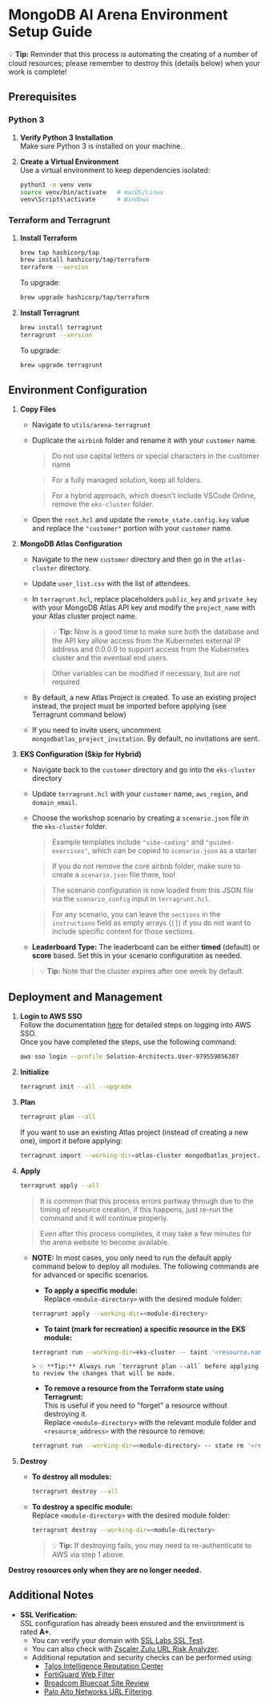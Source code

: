 # MongoDB AI Arena Environment Setup Guide

💡 **Tip:** Reminder that this process is automating the creating of a number of cloud resources; please remember to destroy this (details below) when your work is complete!

## Prerequisites

### Python 3
1. **Verify Python 3 Installation**  
   Make sure Python 3 is installed on your machine.

2. **Create a Virtual Environment**  
   Use a virtual environment to keep dependencies isolated:
   ```bash
   python3 -m venv venv
   source venv/bin/activate   # macOS/Linux
   venv\Scripts\activate      # Windows
   ```

### Terraform and Terragrunt
1. **Install Terraform**  
   ```bash
   brew tap hashicorp/tap
   brew install hashicorp/tap/terraform
   terraform --version
   ```
   To upgrade:
   ```bash
   brew upgrade hashicorp/tap/terraform
   ```

2. **Install Terragrunt**  
   ```bash
   brew install terragrunt
   terragrunt --version
   ```
   To upgrade:
   ```bash
   brew upgrade terragrunt
   ```

## Environment Configuration

1. **Copy Files**  
   - Navigate to `utils/arena-terragrunt`
   - Duplicate the `airbinb` folder and rename it with your `customer` name.
      > Do not use capital letters or special characters in the customer name

      > For a fully managed solution, keep all folders.  
      
      > For a hybrid approach, which doesn't include VSCode Online, remove the `eks-cluster` folder.
   - Open the `root.hcl` and update the `remote_state.config.key` value and replace the `"customer"` portion with your `customer` name.

2. **MongoDB Atlas Configuration**  
   - Navigate to the new `customer` directory and then go in the `atlas-cluster` directory.
   - Update `user_list.csv` with the list of attendees.  
   - In `terragrunt.hcl`, replace placeholders `public_key` and `private_key` with your MongoDB Atlas API key and modify the `project_name` with your Atlas cluster project name.
      > 💡 **Tip:** Now is a good time to make sure both the database and the API key allow access from the Kubernetes external IP address and 0.0.0.0 to support access from the Kubernetes cluster and the eventual end users.

      > Other variables can be modified if necessary, but are not required
   - By default, a new Atlas Project is created. To use an existing project instead, the project must be imported before applying (see Terragrunt command below)
   - If you need to invite users, uncomment `mongodbatlas_project_invitation`. By default, no invitations are sent.

3. **EKS Configuration (Skip for Hybrid)**  
   - Navigate back to the `customer` directory and go into the `eks-cluster` directory
   - Update `terragrunt.hcl` with your `customer` name, `aws_region`, and `domain_email`.  
   - Choose the workshop scenario by creating a `scenario.json` file in the `eks-cluster` folder.  
      > Example templates include `"vibe-coding"` and `"guided-exercises"`, which can be copied to `scenario.json` as a starter
      
      > If you do not remove the core airbnb folder, make sure to create a `scenario.json` file there, too!
      
      > The scenario configuration is now loaded from this JSON file via the `scenario_config` input in `terragrunt.hcl`.
      
      > For any scenario, you can leave the `sections` in the `instructions` field as empty arrays (`[]`) if you do not want to include specific content for those sections.
   - **Leaderboard Type:** The leaderboard can be either **timed** (default) or **score** based. Set this in your scenario configuration as needed.
   > 💡 **Tip:** Note that the cluster expires after one week by default.

## Deployment and Management

1. **Login to AWS SSO**  
   Follow the documentation [here](https://wiki.corp.mongodb.com/pages/viewpage.action?pageId=109642642&spaceKey=10GEN&title=SA%2BAWS%2BAccess%2B-%2BUpdated%2BNov%2B2020) for detailed steps on logging into AWS SSO.  
   Once you have completed the steps, use the following command:
   ```bash
   aws sso login --profile Solution-Architects.User-979559056307
   ```

2. **Initialize**  
   ```bash
   terragrunt init --all --upgrade
   ```

3. **Plan**  
   ```bash
   terragrunt plan --all
   ```

   If you want to use an existing Atlas project (instead of creating a new one), import it before applying:
   ```bash
   terragrunt import --working-dir=atlas-cluster mongodbatlas_project.project <project_id>
   ```

4. **Apply**  
   ```bash
   terragrunt apply --all
   ```
   > It is common that this process errors partway through due to the timing of resource creation, if this happens, just re-run the command and it will continue properly.

   > Even after this process completes, it may take a few minutes for the arena website to become available.

   - **NOTE:** In most cases, you only need to run the default apply command below to deploy all modules.  The following commands are for advanced or specific scenarios.

      - **To apply a specific module:**  
      Replace `<module-directory>` with the desired module folder:
      ```bash
      terragrunt apply --working-dir=<module-directory>
      ```

      - **To taint (mark for recreation) a specific resource in the EKS module:**
      ```bash
      terragrunt run --working-dir=eks-cluster -- taint '<resource.name>'
      ```

         > 💡 **Tip:** Always run `terragrunt plan --all` before applying to review the changes that will be made.

      - **To remove a resource from the Terraform state using Terragrunt:**  
      This is useful if you need to "forget" a resource without destroying it.  
      Replace `<module-directory>` with the relevant module folder and `<resource_address>` with the resource to remove:
      ```bash
      terragrunt run --working-dir=<module-directory> -- state rm '<resource_address>'
      ```

5. **Destroy**  
   - **To destroy all modules:**  
     ```bash
     terragrunt destroy --all
     ```
   - **To destroy a specific module:**  
     Replace `<module-directory>` with the desired module folder:
     ```bash
     terragrunt destroy --working-dir=<module-directory>
     ```
     > 💡 **Tip:** If destroying fails, you may need to re-authenticate to AWS via step 1 above.

**Destroy resources only when they are no longer needed.**

## Additional Notes

- **SSL Verification:**  
  SSL configuration has already been ensured and the environment is rated **A+**.
  - You can verify your domain with [SSL Labs SSL Test](https://www.ssllabs.com/ssltest/analyze.html).
  - You can also check with [Zscaler Zulu URL Risk Analyzer](https://zulu.zscaler.com/).
  - Additional reputation and security checks can be performed using:
    - [Talos Intelligence Reputation Center](https://talosintelligence.com/reputation_center/)  
    - [FortiGuard Web Filter](https://www.fortiguard.com/webfilter)  
    - [Broadcom Bluecoat Site Review](https://sitereview.bluecoat.com/)
    - [Palo Alto Networks URL Filtering](https://urlfiltering.paloaltonetworks.com/)
